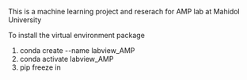 This is a machine learning project and reserach for AMP lab at Mahidol University

To install the virtual environment package

1. conda create --name labview_AMP
2. conda activate labview_AMP
3. pip freeze in
